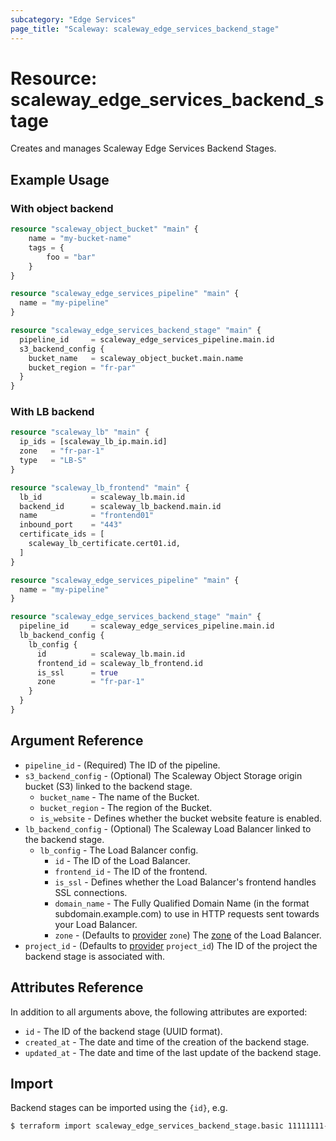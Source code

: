 ```yaml
---
subcategory: "Edge Services"
page_title: "Scaleway: scaleway_edge_services_backend_stage"
---
```


# Resource: scaleway_edge_services_backend_stage

Creates and manages Scaleway Edge Services Backend Stages.

## Example Usage

### With object backend

```terraform
resource "scaleway_object_bucket" "main" {
    name = "my-bucket-name"
    tags = {
        foo = "bar"
    }
}

resource "scaleway_edge_services_pipeline" "main" {
  name = "my-pipeline"
}

resource "scaleway_edge_services_backend_stage" "main" {
  pipeline_id     = scaleway_edge_services_pipeline.main.id
  s3_backend_config {
    bucket_name   = scaleway_object_bucket.main.name
    bucket_region = "fr-par"
  }
}
```

### With LB backend

```terraform
resource "scaleway_lb" "main" {
  ip_ids = [scaleway_lb_ip.main.id]
  zone   = "fr-par-1"
  type   = "LB-S"
}

resource "scaleway_lb_frontend" "main" {
  lb_id           = scaleway_lb.main.id
  backend_id      = scaleway_lb_backend.main.id
  name            = "frontend01"
  inbound_port    = "443"
  certificate_ids = [
    scaleway_lb_certificate.cert01.id,
  ]
}

resource "scaleway_edge_services_pipeline" "main" {
  name = "my-pipeline"
}

resource "scaleway_edge_services_backend_stage" "main" {
  pipeline_id     = scaleway_edge_services_pipeline.main.id
  lb_backend_config {
    lb_config {
      id          = scaleway_lb.main.id
      frontend_id = scaleway_lb_frontend.id
      is_ssl      = true
      zone        = "fr-par-1"
    }
  }
}
```

## Argument Reference

- `pipeline_id` - (Required) The ID of the pipeline.
- `s3_backend_config` - (Optional) The Scaleway Object Storage origin bucket (S3) linked to the backend stage.
    - `bucket_name` - The name of the Bucket.
    - `bucket_region` - The region of the Bucket.
    - `is_website` - Defines whether the bucket website feature is enabled.
- `lb_backend_config` - (Optional) The Scaleway Load Balancer linked to the backend stage.
    - `lb_config` - The Load Balancer config.
        - `id` - The ID of the Load Balancer.
        - `frontend_id` - The ID of the frontend.
        - `is_ssl` - Defines whether the Load Balancer's frontend handles SSL connections.
        - `domain_name` - The Fully Qualified Domain Name (in the format subdomain.example.com) to use in HTTP requests sent towards your Load Balancer.
        - `zone` - (Defaults to [provider](../index.md#zone) `zone`) The [zone](../guides/regions_and_zones.md#zones) of the Load Balancer.
- `project_id` - (Defaults to [provider](../index.md#project_id) `project_id`) The ID of the project the backend stage is associated with.

## Attributes Reference

In addition to all arguments above, the following attributes are exported:

- `id` - The ID of the backend stage (UUID format).
- `created_at` - The date and time of the creation of the backend stage.
- `updated_at` - The date and time of the last update of the backend stage.

## Import

Backend stages can be imported using the `{id}`, e.g.

```bash
$ terraform import scaleway_edge_services_backend_stage.basic 11111111-1111-1111-1111-111111111111
```
